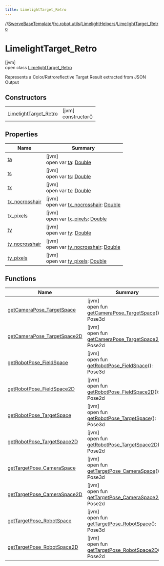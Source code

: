 ```yaml
---
title: LimelightTarget_Retro
---
```

//[SwerveBaseTemplate](../../../../index.html)/[frc.robot.utils](../../index.html)/[LimelightHelpers](../index.html)/[LimelightTarget_Retro](index.html)



# LimelightTarget_Retro



[jvm]\
open class [LimelightTarget_Retro](index.html)

Represents a Color/Retroreflective Target Result extracted from JSON Output



## Constructors


| | |
|---|---|
| [LimelightTarget_Retro](-limelight-target_-retro.html) | [jvm]<br>constructor() |


## Properties


| Name | Summary |
|---|---|
| [ta](ta.html) | [jvm]<br>open var [ta](ta.html): [Double](https://kotlinlang.org/api/latest/jvm/stdlib/kotlin/-double/index.html) |
| [ts](ts.html) | [jvm]<br>open var [ts](ts.html): [Double](https://kotlinlang.org/api/latest/jvm/stdlib/kotlin/-double/index.html) |
| [tx](tx.html) | [jvm]<br>open var [tx](tx.html): [Double](https://kotlinlang.org/api/latest/jvm/stdlib/kotlin/-double/index.html) |
| [tx_nocrosshair](tx_nocrosshair.html) | [jvm]<br>open var [tx_nocrosshair](tx_nocrosshair.html): [Double](https://kotlinlang.org/api/latest/jvm/stdlib/kotlin/-double/index.html) |
| [tx_pixels](tx_pixels.html) | [jvm]<br>open var [tx_pixels](tx_pixels.html): [Double](https://kotlinlang.org/api/latest/jvm/stdlib/kotlin/-double/index.html) |
| [ty](ty.html) | [jvm]<br>open var [ty](ty.html): [Double](https://kotlinlang.org/api/latest/jvm/stdlib/kotlin/-double/index.html) |
| [ty_nocrosshair](ty_nocrosshair.html) | [jvm]<br>open var [ty_nocrosshair](ty_nocrosshair.html): [Double](https://kotlinlang.org/api/latest/jvm/stdlib/kotlin/-double/index.html) |
| [ty_pixels](ty_pixels.html) | [jvm]<br>open var [ty_pixels](ty_pixels.html): [Double](https://kotlinlang.org/api/latest/jvm/stdlib/kotlin/-double/index.html) |


## Functions


| Name | Summary |
|---|---|
| [getCameraPose_TargetSpace](get-camera-pose_-target-space.html) | [jvm]<br>open fun [getCameraPose_TargetSpace](get-camera-pose_-target-space.html)(): Pose3d |
| [getCameraPose_TargetSpace2D](get-camera-pose_-target-space2-d.html) | [jvm]<br>open fun [getCameraPose_TargetSpace2D](get-camera-pose_-target-space2-d.html)(): Pose2d |
| [getRobotPose_FieldSpace](get-robot-pose_-field-space.html) | [jvm]<br>open fun [getRobotPose_FieldSpace](get-robot-pose_-field-space.html)(): Pose3d |
| [getRobotPose_FieldSpace2D](get-robot-pose_-field-space2-d.html) | [jvm]<br>open fun [getRobotPose_FieldSpace2D](get-robot-pose_-field-space2-d.html)(): Pose2d |
| [getRobotPose_TargetSpace](get-robot-pose_-target-space.html) | [jvm]<br>open fun [getRobotPose_TargetSpace](get-robot-pose_-target-space.html)(): Pose3d |
| [getRobotPose_TargetSpace2D](get-robot-pose_-target-space2-d.html) | [jvm]<br>open fun [getRobotPose_TargetSpace2D](get-robot-pose_-target-space2-d.html)(): Pose2d |
| [getTargetPose_CameraSpace](get-target-pose_-camera-space.html) | [jvm]<br>open fun [getTargetPose_CameraSpace](get-target-pose_-camera-space.html)(): Pose3d |
| [getTargetPose_CameraSpace2D](get-target-pose_-camera-space2-d.html) | [jvm]<br>open fun [getTargetPose_CameraSpace2D](get-target-pose_-camera-space2-d.html)(): Pose2d |
| [getTargetPose_RobotSpace](get-target-pose_-robot-space.html) | [jvm]<br>open fun [getTargetPose_RobotSpace](get-target-pose_-robot-space.html)(): Pose3d |
| [getTargetPose_RobotSpace2D](get-target-pose_-robot-space2-d.html) | [jvm]<br>open fun [getTargetPose_RobotSpace2D](get-target-pose_-robot-space2-d.html)(): Pose2d |

